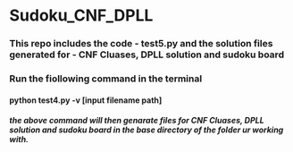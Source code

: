 # Sudoku_CNF_DPLL
### This repo includes the code - test5.py and the solution files generated for - CNF Cluases, DPLL solution and sudoku board
### Run the fiollowing command in the terminal
#### python test4.py -v [input filename path]
##### the above command will then genarate files for CNF Cluases, DPLL solution and sudoku board in the base directory of the folder ur working with.
